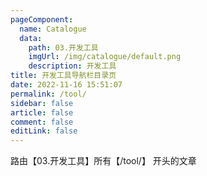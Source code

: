 ```yaml
---
pageComponent:
  name: Catalogue
  data:
    path: 03.开发工具
    imgUrl: /img/catalogue/default.png
    description: 开发工具
title: 开发工具导航栏目录页
date: 2022-11-16 15:51:07
permalink: /tool/
sidebar: false
article: false
comment: false
editLink: false
---
```


路由【03.开发工具】所有【/tool/】 开头的文章